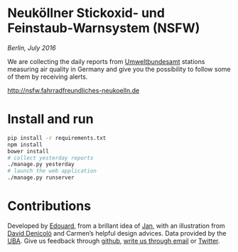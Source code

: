 # Neuköllner Stickoxid- und Feinstaub-Warnsystem (NSFW)
*Berlin, July 2016*

We are collecting the daily reports from [Umweltbundesamt](https://www.umweltbundesamt.de/en/data/current-concentrations-of-air-pollutants-in-germany) stations measuring air quality in Germany and give you the possibility to follow some of them by receiving alerts.

http://nsfw.fahrradfreundliches-neukoelln.de

# Install and run

```bash
pip install -r requirements.txt
npm install
bower install
# collect yesterday reports
./manage.py yesterday
# launch the web application
./manage.py runserver
```

# Contributions

Developed by <a href="https://twitter.com/vied12" target="_blank">Edouard</a>,
from a brillant idea of <a href="https://twitter.com/jmi" target="_blank">Jan</a>,
with an illustration from <a href="https://www.flickr.com/photos/davdenic/20265152826/" target="_blank">David Denicolò</a>
and Carmen’s helpful design advices. Data provided by the <a href="https://www.umweltbundesamt.de/en/data/current-concentrations-of-air-pollutants-in-germany" target="_blank"><abbr title="Umweltbundesamt">UBA</abbr></a>.
Give us feedback through <a href="https://github.com/vied12/nsfw/issues" target="_blank">github</a>, <a href="mailto:nsfw@fahrradfreundliches-neukoelln.de">write us through email<a/> or <a href="http://twitter.com/radneukoelln">Twitter</a>.
